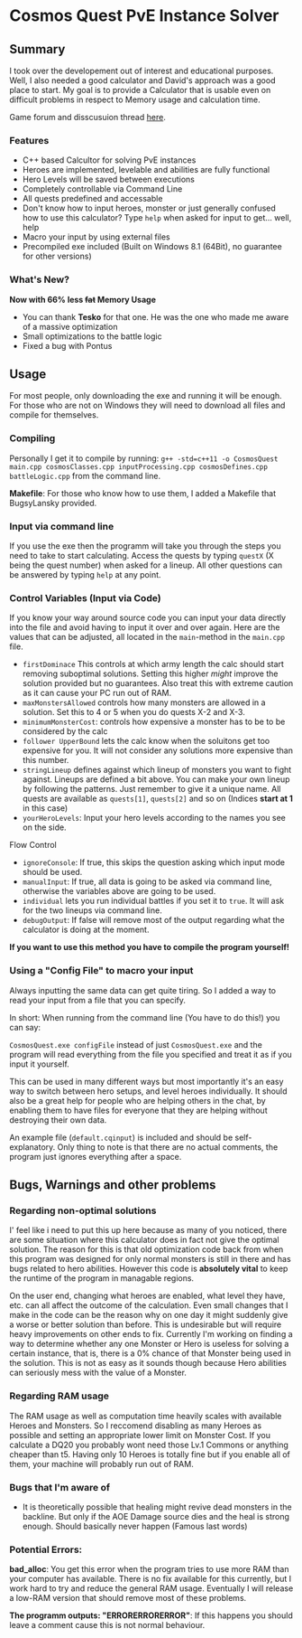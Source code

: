 # Cosmos Quest PvE Instance Solver

## Summary
I took over the developement out of interest and educational purposes. Well, I also needed a good calculator and David's approach was a good place to start.
My goal is to provide a Calculator that is usable even on difficult problems in respect to Memory usage and calculation time.

Game forum and disscusuion thread [here](http://www.kongregate.com/forums/910715-cosmos-quest/topics/904741-version-2-6-1-new-heroes-and-quests-added-to-c-calc).

### Features
* C++ based Calcultor for solving PvE instances
* Heroes are implemented, levelable and abilities are fully functional
* Hero Levels will be saved between executions
* Completely controllable via Command Line
* All quests predefined and accessable
* Don't know how to input heroes, monster or just generally confused how to use this calculator? Type `help` when asked for input to get... well, help
* Macro your input by using external files
* Precompiled exe included (Built on Windows 8.1 (64Bit), no guarantee for other versions)

### What's New?
**Now with 66% less ~~fat~~ Memory Usage**
* You can thank **Tesko** for that one. He was the one who made me aware of a massive optimization
* Small optimizations to the battle logic
* Fixed a bug with Pontus

## Usage

For most people, only downloading the exe and running it will be enough. For those who are not on Windows they will need to download all files and compile for themselves.

### Compiling
Personally I get it to compile by running:
`g++ -std=c++11 -o CosmosQuest main.cpp cosmosClasses.cpp inputProcessing.cpp cosmosDefines.cpp battleLogic.cpp` from the command line.

**Makefile**: For those who know how to use them, I added a Makefile that BugsyLansky provided.

### Input via command line
If you use the exe then the programm will take you through the steps you need to take to start calculating. Access the quests by typing `questX` (X being the quest number) when asked for a lineup. All other questions can be answered by typing `help` at any point.

### Control Variables (Input via Code)
If you know your way around source code you can input your data directly into the file and avoid having to input it over and over again. Here are the values that can be adjusted, all located in the `main`-method in the `main.cpp` file.
* `firstDominace` This controls at which army length the calc should start removing suboptimal solutions. Setting this higher *might* improve the solution provided but no guarantees. Also treat this with extreme caution as it can cause your PC run out of RAM.
* `maxMonstersAllowed` controls how many monsters are allowed in a solution. Set this to 4 or 5 when you do quests X-2 and X-3.
* `minimumMonsterCost`: controls how expensive a monster has to be to be considered by the calc
* `follower UpperBound` lets the calc know when the soluitons get too expensive for you. It will not consider any solutions more expensive than this number.
* `stringLineup` defines against which lineup of monsters you want to fight against. Lineups are defined a bit above. You can make your own lineup by following the patterns. Just remember to give it a unique name. All quests are available as `quests[1]`, `quests[2]` and so on (Indices **start at 1** in this case)
* `yourHeroLevels`: Input your hero levels according to the names you see on the side. 

Flow Control
* `ignoreConsole`: If true, this skips the question asking which input mode should be used.
* `manualInput`: If true, all data is going to be asked via command line, otherwise the variables above are going to be used.
* `individual` lets you run individual battles if you set it to `true`. It will ask for the two lineups via command line.
* `debugOutput`: If false will remove most of the output regarding what the calculator is doing at the moment. 

**If you want to use this method you have to compile the program yourself!**

### Using a "Config File" to macro your input
Always inputting the same data can get quite tiring. So I added a way to read your input from a file that you can specify. 

In short: When running from the command line (You have to do this!) you can say: 

`CosmosQuest.exe configFile` instead of just `CosmosQuest.exe` and the program will read everything from the file you specified and treat it as if you input it yourself. 

This can be used in many different ways but most importantly it's an easy way to switch between hero setups, and level heroes individually. 
It should also be a great help for people who are helping others in the chat, by enabling them to have files for everyone that they are helping without destroying their own data.

An example file (`default.cqinput`) is included and should be self-explanatory. Only thing to note is that there are no actual comments, the program just ignores everything after a space.

## Bugs, Warnings and other problems

### Regarding non-optimal solutions
I' feel like i need to put this up here because as many of you noticed, there are some situation where this calculator does in fact not give the optimal solution. 
The reason for this is that old optimization code back from when this program was designed for only normal monsters is still in there and has bugs related to hero abilities. However this code is **absolutely vital** to keep the runtime of the program in managable regions. 

On the user end, changing what heroes are enabled, what level they have, etc. can all affect the outcome of the calculation. Even small changes that I make in the code can be the reason why on one day it might suddenly give a worse or better solution than before. 
This is undesirable but will require heavy improvements on other ends to fix. Currently I'm working on finding a way to determine whether any one Monster or Hero is useless for solving a certain instance, that is, there is a 0% chance of that Monster being used in the solution. 
This is not as easy as it sounds though because Hero abilities can seriously mess with the value of a Monster.

### Regarding RAM usage
The RAM usage as well as computation time heavily scales with available Heroes and Monsters. 
So I reccomend disabling as many Heroes as possible and setting an appropriate lower limit on Monster Cost. 
If you calculate a DQ20 you probably wont need those Lv.1 Commons or anything cheaper than t5. 
Having only 10 Heroes is totally fine but if you enable all of them, your machine will probably run out of RAM.

### Bugs that I'm aware of
* It is theoretically possible that healing might revive dead monsters in the backline. 
But only if the AOE Damage source dies and the heal is strong enough. Should basically never happen (Famous last words)

### Potential Errors:
**bad_alloc**: You get this error when the program tries to use more RAM than your computer has available. 
There is no fix available for this currently, but I work hard to try and reduce the general RAM usage. 
Eventually I will release a low-RAM version that should remove most of these problems. 

**The programm outputs: "ERRORERRORERROR"**: If this happens you should leave a comment cause this is not normal behaviour. 